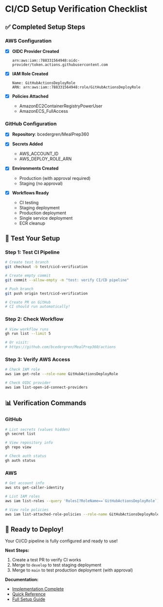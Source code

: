 # CI/CD Setup Verification Checklist

## ✅ Completed Setup Steps

### AWS Configuration

- [x] **OIDC Provider Created**
  ```
  arn:aws:iam::788331564948:oidc-provider/token.actions.githubusercontent.com
  ```

- [x] **IAM Role Created**
  ```
  Name: GitHubActionsDeployRole
  ARN: arn:aws:iam::788331564948:role/GitHubActionsDeployRole
  ```

- [x] **Policies Attached**
  - AmazonEC2ContainerRegistryPowerUser
  - AmazonECS_FullAccess

### GitHub Configuration

- [x] **Repository**: bcedergren/MealPrep360

- [x] **Secrets Added**
  - AWS_ACCOUNT_ID
  - AWS_DEPLOY_ROLE_ARN

- [x] **Environments Created**
  - Production (with approval required)
  - Staging (no approval)

- [x] **Workflows Ready**
  - CI testing
  - Staging deployment
  - Production deployment
  - Single service deployment
  - ECR cleanup

## 🧪 Test Your Setup

### Step 1: Test CI Pipeline

```bash
# Create test branch
git checkout -b test/cicd-verification

# Create empty commit
git commit --allow-empty -m "test: verify CI/CD pipeline"

# Push branch
git push origin test/cicd-verification

# Create PR on GitHub
# CI should run automatically!
```

### Step 2: Check Workflow

```bash
# View workflow runs
gh run list --limit 5

# Or visit:
# https://github.com/bcedergren/MealPrep360/actions
```

### Step 3: Verify AWS Access

```bash
# Check IAM role
aws iam get-role --role-name GitHubActionsDeployRole

# Check OIDC provider
aws iam list-open-id-connect-providers
```

## 📊 Verification Commands

### GitHub

```bash
# List secrets (values hidden)
gh secret list

# View repository info
gh repo view

# Check auth status
gh auth status
```

### AWS

```bash
# Get account info
aws sts get-caller-identity

# List IAM roles
aws iam list-roles --query 'Roles[?RoleName==`GitHubActionsDeployRole`]'

# View role policies
aws iam list-attached-role-policies --role-name GitHubActionsDeployRole
```

## 🚀 Ready to Deploy!

Your CI/CD pipeline is fully configured and ready to use!

**Next Steps:**
1. Create a test PR to verify CI works
2. Merge to `develop` to test staging deployment
3. Merge to `main` to test production deployment (with approval)

**Documentation:**
- [Implementation Complete](CICD_IMPLEMENTATION_COMPLETE.md)
- [Quick Reference](CICD_QUICK_REFERENCE.md)
- [Full Setup Guide](GITHUB_ACTIONS_SETUP.md)

